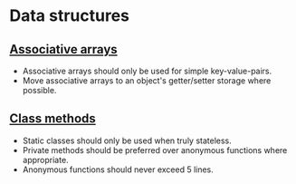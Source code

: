 # Data structures

## [Associative arrays](associative-arrays.md)

+ Associative arrays should only be used for simple key-value-pairs.
+ Move associative arrays to an object's getter/setter storage where possible.

## [Class methods](class-methods.md)

+ Static classes should only be used when truly stateless.
+ Private methods should be preferred over anonymous functions where appropriate.
+ Anonymous functions should never exceed 5 lines.